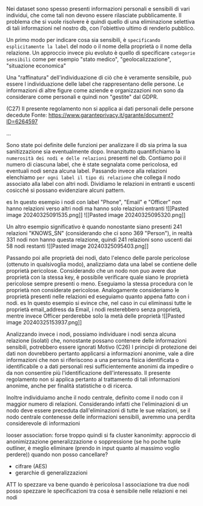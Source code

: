 Nei dataset sono spesso presenti informazioni personali e sensibili di vari individui, che come tali non devono essere rilasciate pubblicamente.
Il problema che si vuole risolvere è quindi quello di una eliminazione selettiva di tali informazioni nel nostro db, con l'obiettivo ultimo di renderlo pubblico.

Un primo modo per indicare cosa sia sensibili, è `specificando esplicitamente la label` del nodo o il nome della proprietà o il nome della relazione.
Un approccio invece piu evoluto è quello di specificare `categorie sensibili` come per esempio "stato medico", "geolocalizzazione", "situazione economica"

Una "raffinatura" dell'individuazione di ciò che è veramente sensibile, può essere l individuazione delle label che rappresentano delle persone. Le informazioni di altre figure come aziende e organizzazioni non sono da considerare come personali e quindi non "gestite" dal GDPR.


(C27) Il presente regolamento non si applica ai dati personali delle persone decedute
Fonte: https://www.garanteprivacy.it/garante/document?ID=6264597

...

Sono state poi definite delle funzioni per analizzare il db sia prima la sua sanitizzazione sia eventualmente dopo.
Innanzitutto quantifichiamo la `numerosità dei nodi e delle relazioni` presenti nel db.
Contiamo poi il numero di ciascuna label, che è state segnalata come pericolosa, ed eventuali nodi senza alcuna label. 
Passando invece alla relazioni elenchiamo `per ogni label il tipo di relazione` che collega il nodo associato alla label con altri nodi. Dividiamo le relazioni in entranti e uscenti cosicché si possano evidenziare alcuni pattern. 

es
In questo esempio i nodi con label "Phone", "Email" e "Officer" non hanno relazioni verso altri nodi ma hanno solo relazioni entranti 
![[Pasted image 20240325091535.png]]
![[Pasted image 20240325095320.png]]

Un altro esempio significativo è quando nonostante siano presenti 241 relazioni "KNOWS_SN" (considerando che ci sono 369 "Person"), in realtà 331 nodi non hanno questa relazione, quindi 241 relazioni sono uscenti dai 58 nodi restanti
![[Pasted image 20240325095403.png]]

Passando poi alle proprietà dei nodi, dato l'elenco delle parole pericolose (ottenuto in qualsivoglia modo), analizziamo data una label se contiene delle proprietà pericolose.
Considerando che un nodo non puo avere due proprietà con la stessa key, è possibile verificare quale siano le proprietà pericolose sempre presenti o meno.
Eseguiamo la stessa procedura con le proprietà non considerate pericolose. 
Analogamente consideriamo le proprietà presenti nelle relazioni ed eseguiamo quanto appena fatto con i nodi.
es
In questo esempio si evince che, nel caso in cui eliminassi tutte le proprietà email_address da Email, i nodi resterebbero senza proprietà, mentre invece Officer perderebbe solo la metà delle proprietà
![[Pasted image 20240325153937.png]]

Analizzando invece i nodi, possiamo individuare i nodi senza alcuna relazione (isolati) che, nonostante possano contenere delle informazioni sensibili, potrebbero essere ignorati
Motivo
(C26) I principi di protezione dei dati non dovrebbero pertanto applicarsi a informazioni anonime, vale a dire informazioni che non si riferiscono a una persona fisica identificata o identificabile o a dati personali resi sufficientemente anonimi da impedire o da non consentire più l'identificazione dell'interessato. Il presente regolamento non si applica pertanto al trattamento di tali informazioni anonime, anche per finalità statistiche o di ricerca.

Inoltre individuiamo anche il nodo centrale, definito come il nodo con il maggior numero di relazioni. Considerando infatti che l'eliminazioni di un nodo deve essere preceduta dall'eliminazioni di tutte le sue relazioni, se il nodo centrale contenesse delle informazioni sensibili, avremmo una perdita considerevole di informazioni

looser association: forse troppo quindi si fa cluster 
kanonimity: approccio di anonimizzazione generalizzazione o soppressione (se ho poche tuple outliner, è meglio eliminare (prendo in input quanto al massimo voglio perdere))
quando non posso cancellare?
- cifrare (AES)
- gerarchie di generalizzazioni 


ATT lo spezzare va bene quando è pericolosa l associazione tra due nodi 
posso spezzare le specificazioni tra cosa è sensibile nelle relazioni e nei nodi

